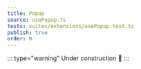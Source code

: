 ```yaml
---
title: Popup
source: usePopup.ts
tests: suites/extensions/usePopup.test.ts
publish: true
order: 0
---
```


::: type="warning"
Under construction 🚧
:::
